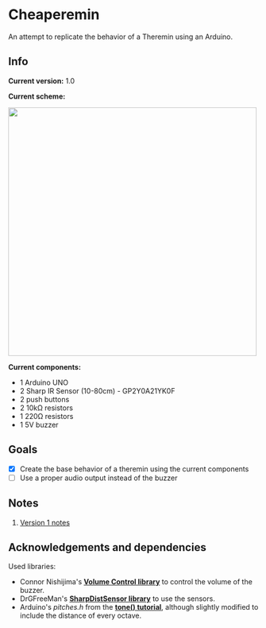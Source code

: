 # Cheaperemin
An attempt to replicate the behavior of a Theremin using an Arduino.

## Info
**Current version:** 1.0

**Current scheme:**

<img src = "https://github.com/NexusrexDev/Cheapermin/blob/main/img/cheaperemin_v1.png" width = "500">

**Current components:**
- 1 Arduino UNO
- 2 Sharp IR Sensor (10-80cm) - GP2Y0A21YK0F
- 2 push buttons
- 2 10kΩ resistors
- 1 220Ω resistors
- 1 5V buzzer

## Goals
- [x] Create the base behavior of a theremin using the current components
- [ ] Use a proper audio output instead of the buzzer

## Notes
1. [Version 1 notes](https://github.com/NexusrexDev/Cheapermin/blob/main/docs/notes_v1.md)

## Acknowledgements and dependencies
Used libraries:
- Connor Nishijima's [**Volume Control library**](https://github.com/connornishijima/arduino-volume1) to control the volume of the buzzer.
- DrGFreeMan's [**SharpDistSensor library**](https://github.com/DrGFreeman/SharpDistSensor) to use the sensors.
- Arduino's *pitches.h* from the [**tone() tutorial**](https://docs.arduino.cc/built-in-examples/digital/toneMelody), although slightly modified to include the distance of every octave.
